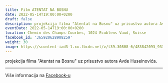 ```yaml
---
title: Film ATENTAT NA BOSNU
date: 2022-05-14T19:00:00+0200
draft: false
description: projekcija filma "Atentat na Bosnu" uz prisustvo autora Avde Huseinovića.
eventDate: 2022-05-14T19:00:00+0200
location: Chemin des Champs-Courbes, 1024 Ecublens Vaud, Suisse
facebook_id: '365920628908259'
weight: 30
image: https://scontent-iad3-1.xx.fbcdn.net/v/t39.30808-6/483842093_9330013443761058_8599832410174975788_n.jpg?_nc_cat=104&ccb=1-7&_nc_sid=9e60e4&_nc_ohc=ZKNo67a8S2sQ7kNvwE7GyJs&_nc_oc=Adn3Cp95ul69BpuWNo9nEduzbkWPZ17RFeOBGWGpy1i53_tEYjf5rRyiol4_-JH9Cj8&_nc_zt=23&_nc_ht=scontent-iad3-1.xx&edm=ABTKTjYEAAAA&_nc_gid=mLwmew1-HP2VM53W2umdUg&oh=00_AfEcZZ85fPSO48mwI4rdhld1BCvqclLHgBRjF3zCbu8w8w&oe=6810C1D3
---
```


projekcija filma "Atentat na Bosnu" uz prisustvo autora Avde Huseinovića.

---

Više informacija na [Facebook-u](https://facebook.com/events/365920628908259)